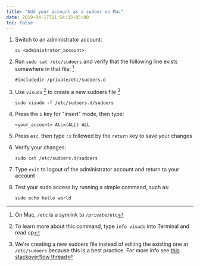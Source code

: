 ```yaml
---
title: "Add your account as a sudoer on Mac"
date: 2019-04-17T11:54:33-05:00
toc: false
---
```


1. Switch to an administrator account:
    ```
    su <administrator_account>
    ```

1. Run `sudo cat /etc/sudoers` and verify that the following line exists somewhere in that file: [^private_symlink]
    ```
    #includedir /private/etc/sudoers.d
    ```

1. Use `visudo` [^visudo_command] to create a new sudoers file [^why_use_new_file]
    ```
    sudo visudo -f /etc/sudoers.d/sudoers
    ```

1. Press the `i` key for "insert" mode, then type:
    ```
    <your_account> ALL=(ALL) ALL
    ```

1. Press `esc`, then type `:x` followed by the `return` key to save your changes 
1. Verify your changes:
    ```
    sudo cat /etc/sudoers.d/sudoers
    ```

1. Type `exit` to logout of the administrator account and return to your account
1. Test your sudo access by running a simple command, such as:
    ```
    sudo echo hello world
    ```

[^private_symlink]: On Mac, `/etc` is a symlink to `/private/etc` 
[^visudo_command]: To learn more about this command, type `info visudo` into Terminal and read up
[^why_use_new_file]: We're creating a new sudoers file instead of editing the existing one at `/etc/sudoers` because this is a best practice. For more info see [this stackoverflow thread](https://superuser.com/questions/869144/why-does-the-system-have-etc-sudoers-d-how-should-i-edit-it)
